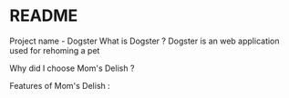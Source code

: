 # README

Project name - Dogster
What is Dogster ?
 Dogster is an web application used for rehoming a pet

Why did I choose Mom's Delish ?


Features of Mom's Delish :


